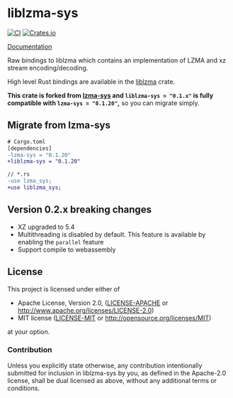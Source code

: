 # liblzma-sys

[![CI](https://github.com/Portable-Network-Archive/liblzma-rs/actions/workflows/main.yml/badge.svg)](https://github.com/Portable-Network-Archive/liblzma-rs/actions/workflows/main.yml)
[![Crates.io][crates-badge]][crates-url]

[crates-badge]: https://img.shields.io/crates/v/liblzma-sys.svg
[crates-url]: https://crates.io/crates/liblzma-sys

[Documentation](https://docs.rs/liblzma-sys)

Raw bindings to liblzma which contains an implementation of LZMA and xz stream
encoding/decoding.

High level Rust bindings are available in the [liblzma](https://crates.io/crates/liblzma) crate.

**This crate is forked from [lzma-sys](https://crates.io/crates/lzma-sys) and `liblzma-sys = "0.1.x"` is fully compatible with `lzma-sys = "0.1.20"`,**
so you can migrate simply.

## Migrate from lzma-sys

```diff
# Cargo.toml
[dependencies]
-lzma-sys = "0.1.20"
+liblzma-sys = "0.1.20"
```

```diff
// *.rs
-use lzma_sys;
+use liblzma_sys;
```

## Version 0.2.x breaking changes

- XZ upgraded to 5.4
- Multithreading is disabled by default.
  This feature is available by enabling the `parallel` feature
- Support compile to webassembly

## License

This project is licensed under either of

* Apache License, Version 2.0, ([LICENSE-APACHE](LICENSE-APACHE) or
  http://www.apache.org/licenses/LICENSE-2.0)
* MIT license ([LICENSE-MIT](LICENSE-MIT) or
  http://opensource.org/licenses/MIT)

at your option.

### Contribution

Unless you explicitly state otherwise, any contribution intentionally submitted
for inclusion in liblzma-sys by you, as defined in the Apache-2.0 license, shall be
dual licensed as above, without any additional terms or conditions.
